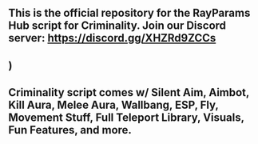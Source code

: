 ## This is the official repository for the RayParams Hub script for Criminality. Join our Discord server: https://discord.gg/XHZRd9ZCCs
)
--------------------------------------------------------------------------------
## Criminality script comes w/ Silent Aim, Aimbot, Kill Aura, Melee Aura, Wallbang, ESP, Fly, Movement Stuff, Full Teleport Library, Visuals, Fun Features, and more.

<!--
**rayparams/rayparams** is a ✨ _special_ ✨ repository because its `README.md` (this file) appears on your GitHub profile.

Here are some ideas to get you started:

- 🔭 I’m currently working on ...
- 🌱 I’m currently learning ...
- 👯 I’m looking to collaborate on ...
- 🤔 I’m looking for help with ...
- 💬 Ask me about ...
- 📫 How to reach me: ...
- 😄 Pronouns: ...
- ⚡ Fun fact: ...
-->
